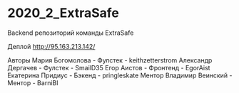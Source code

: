 # 2020_2_ExtraSafe
Backend репозиторий команды ExtraSafe

Деплой
http://95.163.213.142/

Авторы
Мария Богомолова - Фулстек - keithzetterstrom
Александр Дергачев - Фулстек - SmailD35
Егор Аистов - Фронтенд - EgorAist
Екатерина Придиус - Бэкенд - pringleskate
Ментор
Владимир Веинский - Ментор - BarniBl
